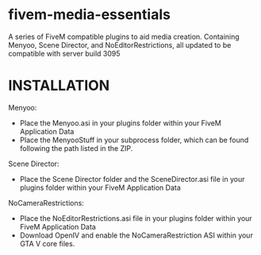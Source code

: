 # fivem-media-essentials
A series of FiveM compatible plugins to aid media creation. Containing Menyoo, Scene Director, and NoEditorRestrictions, all updated to be compatible with server build 3095

# INSTALLATION

Menyoo:
- Place the Menyoo.asi in your plugins folder within your FiveM Application Data
- Place the MenyooStuff in your subprocess folder, which can be found following the path listed in the ZIP.

Scene Director: 
- Place the Scene Director folder and the SceneDirector.asi file in your plugins folder within your FiveM Application Data

NoCameraRestrictions:
- Place the NoEditorRestrictions.asi file in your plugins folder within your FiveM Application Data
- Download OpenIV and enable the NoCameraRestriction ASI within your GTA V core files.
